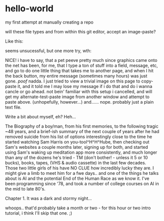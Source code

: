 # hello-world
my first attempt at manually creating a repo

will these file types and from within this git editor, accept an image-paste?

Like this:  

seems unsucessful, but one more try, wth: 

NICE!  i have to say, that a pet peeve pretty much since graphics came onto the net has been, for me, that I type a ton of stuff into a field, message, etc, and go to do one little thing that takes me to another page, and when I hit the back button, my entire message (sometimes many hours) was just gone. *poof* nadda. I just tried to view a trivial image on this page to copy-paste it, and it told me I may lose my message if i do that and do i wanna cancle or go ahead. not bein' familiar with this setup i cancelled, and will get my alternate-test-paste image from another window and attempt to paste above. (unhopefully, however...) and...... nope. probably just a plain text file.

Write a bit about myself, eh?  Heh... 

The Biography of a boy/man, from his first memories, to the following tragic ~48 years, and a brief-ish summary of the next couple of years after he had removed suicide from his list of options interestingly close to the time he started watching Sam Harris on you-tool^H^H^Hube, then checking out Sam's websites a couple months later, signing up for both, and started using Sam's waking up meditation app more consistently, and much longer than any of the dozens he's tried - TM (don't bother! - unless it 5 or 10 bucks), books, tapes, (VHS & audio cassette) in the last few decades. Those two little girls of his have NO CLUE how incredibly lucky they are. I might give a limb to meet him for a fwe days.. and one of the things he talks about is AI and the potential End of the Human Race as we know it. I've been programming since '78, and took a number of college courses on AI in the mid to late 80's.

Chapter 1. It was a dark and stormy night...

whoops.. that'd probably take a month or two - for this hour or two intro tutorial, i think I'll skip that one.  ;)


